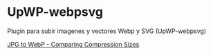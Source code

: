 # UpWP-webpsvg
Plugin para subir imagenes y vectores Webp y SVG (UpWP-webpsvg)

[JPG to WebP - Comparing Compression Sizes](https://www.keycdn.com/support/jpg-to-webp)
